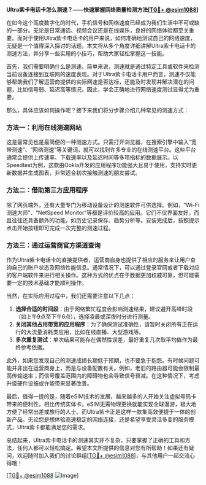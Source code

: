 **Ultra紫卡电话卡怎么测速？——快速掌握网络质量检测方法[[TG💪+ @esim1088](https://t.me/s/esim1088)]**

在如今这个高度数字化的时代，手机信号和网络速度已经成为我们生活中不可或缺的一部分。无论是日常通话、视频会议还是在线娱乐，良好的网络体验都至关重要。而对于使用Ultra紫卡电话卡的用户来说，如何准确地测试自己的网络速度，无疑是一个值得深入探讨的话题。本文将从多个角度详细讲解Ultra紫卡电话卡的测速方法，并分享一些实用的小技巧，帮助大家轻松掌握这一技能。

首先，我们需要明确什么是测速。简单来说，测速就是通过特定工具或软件来检测当前设备连接到互联网的速度表现。对于Ultra紫卡电话卡用户而言，测速不仅能够帮助我们了解运营商提供的实际网速是否达标，还能及时发现并解决潜在的问题，比如信号弱、延迟高等情况。因此，学会正确地进行网络速度测试显得尤为重要。

那么，具体应该如何操作呢？接下来我们将分步骤介绍几种常见的测速方式：

### 方法一：利用在线测速网站

这是最常见也是最简便的一种测速方式。只需打开浏览器，在搜索引擎中输入“宽带测速”、“网络测速”等关键词，就可以找到许多专业的在线测速平台。这些平台通常会提供上传速率、下载速率以及延迟时间等多项指标的数据展示。以Speedtest为例，这款由Ookla开发的应用程序功能强大且易于使用，支持实时更新数据并生成图表，非常适合初次接触测速的朋友尝试。

### 方法二：借助第三方应用程序

除了网页端外，还有大量专门为移动设备设计的测速软件可供选择。例如，“Wi-Fi测速大师”、“NetSpeed Monitor”等都是评价较高的应用。它们不仅界面友好，而且往往还具备额外的功能，如历史记录保存、趋势分析等。安装完成后，按照提示点击开始按钮即可完成一次完整的测速过程。

### 方法三：通过运营商官方渠道查询

作为Ultra紫卡电话卡的直接提供者，运营商自身也提供了相应的服务来让用户查询自己的账户状态及网络性能信息。通常情况下，可以通过登录官网或者下载对应的客户端软件来进行相关操作。这种方式的优点在于数据更加权威可靠，但可能需要一定的技术基础才能顺利操作。

当然，在实际应用过程中，我们还需要注意以下几点：

1. **选择合适的时间段**：由于网络繁忙程度会影响测速结果，建议避开高峰时段（如上午9点至下午6点），选择凌晨或深夜时分进行测量。
2. **关闭其他占用带宽的应用程序**：为了确保测试准确性，请暂时关闭所有正在运行的大流量消耗类应用，比如在线直播、大型游戏等。
3. **多次重复测试**：单次结果可能存在偶然性误差，最好重复几次取平均值作为最终参考依据。

此外，如果您发现自己的测速成绩长期低于预期，也不要急于抱怨。有时候问题可能并非出在运营商身上，而是与设备配置有关。例如，老旧的路由器可能会限制最高传输速率；而信号覆盖范围内的障碍物也会导致信号衰减。在这种情况下，考虑升级硬件设施或许能带来显著改善。

最后，值得一提的是，随着eSIM技术的发展，越来越多的人开始关注虚拟号码卡带来的便利性。相比传统实体卡，eSIM无需物理更换就能实现全球漫游，极大地方便了经常出差或旅行的人士。而Ultra紫卡正是这样一款集高效便捷于一体的创新产品。无论您是想体验高速稳定的网络连接，还是希望享受灵活多变的服务模式，Ultra紫卡都能满足您的需求。

总结起来，Ultra紫卡电话卡的测速其实并不复杂，只要掌握了正确的工具和方法，任何人都可以轻松搞定。希望本文所提供的信息对您有所帮助！如果还有疑问，欢迎随时加入我们的讨论群组[[TG💪+ @esim1088](https://t.me/s/esim1088)]，与其他用户一起交流心得哦！

[[TG💪+ @esim1088](https://t.me/s/esim1088) ![Image](https://i.postimg.cc/4NQfJmqS/Snipaste-2025-05-13-00-14-12.png)]